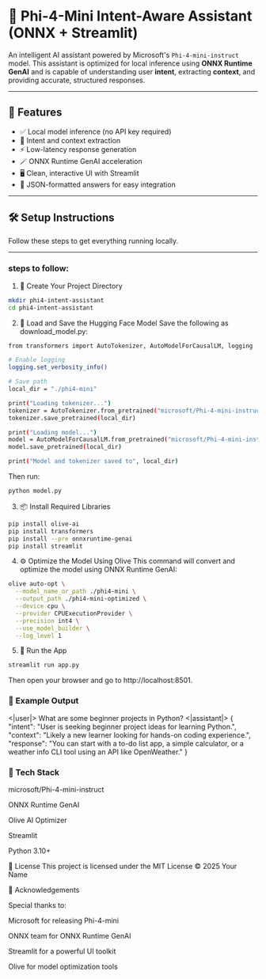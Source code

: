 # 🧠 Phi-4-Mini Intent-Aware Assistant (ONNX + Streamlit)

An intelligent AI assistant powered by Microsoft's `Phi-4-mini-instruct` model. This assistant is optimized for local inference using **ONNX Runtime GenAI** and is capable of understanding user **intent**, extracting **context**, and providing accurate, structured responses.

---

## 📌 Features

- ✅ Local model inference (no API key required)
- 🧠 Intent and context extraction
- ⚡ Low-latency response generation
- 🪄 ONNX Runtime GenAI acceleration
- 🖥️ Clean, interactive UI with Streamlit
- 🧩 JSON-formatted answers for easy integration

---

## 🛠️ Setup Instructions

Follow these steps to get everything running locally.

---

### steps to follow: 

1. 📁 Create Your Project Directory

```bash
mkdir phi4-intent-assistant
cd phi4-intent-assistant
```

2. 🧠 Load and Save the Hugging Face Model
Save the following as download_model.py:

```bash
from transformers import AutoTokenizer, AutoModelForCausalLM, logging

# Enable logging
logging.set_verbosity_info()

# Save path
local_dir = "./phi4-mini"

print("Loading tokenizer...")
tokenizer = AutoTokenizer.from_pretrained("microsoft/Phi-4-mini-instruct", trust_remote_code=True)
tokenizer.save_pretrained(local_dir)

print("Loading model...")
model = AutoModelForCausalLM.from_pretrained("microsoft/Phi-4-mini-instruct", trust_remote_code=True)
model.save_pretrained(local_dir)

print("Model and tokenizer saved to", local_dir)
```

Then run:
```bash
python model.py
```

3. 📦 Install Required Libraries

```bash
pip install olive-ai
pip install transformers
pip install --pre onnxruntime-genai
pip install streamlit
```

4. ⚙️ Optimize the Model Using Olive
This command will convert and optimize the model using ONNX Runtime GenAI:

```bash
olive auto-opt \
  --model_name_or_path ./phi4-mini \
  --output_path ./phi4-mini-optimized \
  --device cpu \
  --provider CPUExecutionProvider \
  --precision int4 \
  --use_model_builder \
  --log_level 1
```

5. 🚀 Run the App

```bash
streamlit run app.py
```

Then open your browser and go to http://localhost:8501.

### 🧠 Example Output
<|user|> What are some beginner projects in Python?
</s>
<|assistant|> 
{
  "intent": "User is seeking beginner project ideas for learning Python.",
  "context": "Likely a new learner looking for hands-on coding experience.",
  "response": "You can start with a to-do list app, a simple calculator, or a weather info CLI tool using an API like OpenWeather."
}

### 🧠 Tech Stack
microsoft/Phi-4-mini-instruct

ONNX Runtime GenAI

Olive AI Optimizer

Streamlit

Python 3.10+

📄 License
This project is licensed under the MIT License © 2025 Your Name

🙌 Acknowledgements

Special thanks to:

Microsoft for releasing Phi-4-mini

ONNX team for ONNX Runtime GenAI

Streamlit for a powerful UI toolkit

Olive for model optimization tools

